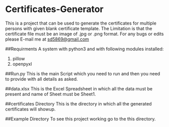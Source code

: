 # Certificates-Generator
This is a project that can be used to generate the certificates for multiple persons with given blank certificate template. 
The Limitation is that the certificate file must be an image of .jpg or .png format. 
For any bugs or edits please E-mail me at sd5869@gmail.com

##Requirments
A system with python3 and with following modules installed:
1. pillow
2. openpyxl

##Run.py
This is the main Script which you need to run and then you need to provide with all details as asked.

##data.xlsx
This is the Excel Spreadsheet in which all the data must be present and name of Sheet must be Sheet1.

##certificates Directory
This is the directory in which all the generated certificates will showup.

##Example Directory
To see this project working go to the this directory.
